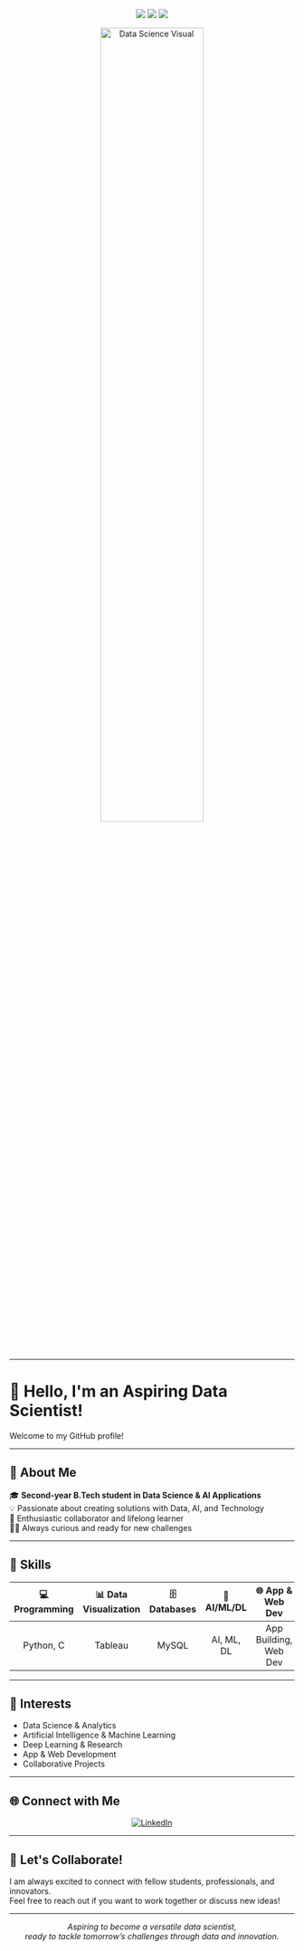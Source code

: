<!-- Banner Section -->
<p align="center">
  <img src="https://img.shields.io/badge/Data%20Science-%F0%9F%92%AB-blue?style=for-the-badge">
  <img src="https://img.shields.io/badge/Artificial%20Intelligence-%F0%9F%A7%A0-green?style=for-the-badge">
  <img src="https://img.shields.io/badge/Collaboration-%F0%9F%92%BB-yellow?style=for-the-badge">
</p>
<p align="center">
  <img src="https://user-images.githubusercontent.com/674621/190577168-5d5a1a2f-6b53-4b8f-8179-2413b7b5c2b0.gif" width="60%" alt="Data Science Visual">
</p>

---

# 👋 Hello, I'm an Aspiring Data Scientist!

Welcome to my GitHub profile!

---

## 🌟 About Me

🎓 **Second-year B.Tech student in Data Science & AI Applications**  
💡 Passionate about creating solutions with Data, AI, and Technology  
🤝 Enthusiastic collaborator and lifelong learner  
🕵️‍♂️ Always curious and ready for new challenges

---

## 🚀 Skills

<div align="center">

| 💻 Programming      | 📊 Data Visualization | 🗄️ Databases | 🤖 AI/ML/DL      | 🌐 App & Web Dev         |
|:------------------:|:--------------------:|:------------:|:----------------:|:-----------------------:|
| Python, C          | Tableau              | MySQL        | AI, ML, DL       | App Building, Web Dev   |

</div>

---

## 🔭 Interests

- Data Science & Analytics  
- Artificial Intelligence & Machine Learning  
- Deep Learning & Research  
- App & Web Development  
- Collaborative Projects

---

## 🌐 Connect with Me

<p align="center">
  <a href="https://www.linkedin.com/public-profile/settings?trk=d_flagship3_profile_self_view_public_profile">
    <img src="https://img.shields.io/badge/LinkedIn-Connect-blue?logo=linkedin&style=for-the-badge" alt="LinkedIn">
  </a>
</p>

---

## 🤝 Let's Collaborate!

I am always excited to connect with fellow students, professionals, and innovators.  
Feel free to reach out if you want to work together or discuss new ideas!

---

<p align="center">
  <em>
    Aspiring to become a versatile data scientist,<br>
    ready to tackle tomorrow’s challenges through data and innovation.
  </em>
</p>
